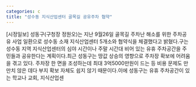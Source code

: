 ```yaml
---
categories: c
title: "성수동 지식산업센터 골목길 공유주차 협약"
---
```

[시정일보] 성동구(구청장 정원오)는 지난 9월26일 골목길 주차난 해소를 위한 주차공유 사업 일환으로 성수동 소재 지식산업센터 5개소와 협약식을 체결했다고 밝혔다.구는 성수동 지역 지식산업센터의 심야 시간이나 주말 시간대 비어 있는 유휴 주차공간을 주민들과 공유한다는 계획이다.최근 성동구는 땅값 상승의 영향으로 주차장 확보에 어려움을 겪고 있다. 주차장 한 면을 조성하는데 최대 3억5000만원이 드는 등 비용 문제도 만만치 않은 데다 부지 확보 자체도 쉽지 않기 때문이다.이에 성동구는 유휴 주차공간이 있는 학교나 교회, 지식산업센